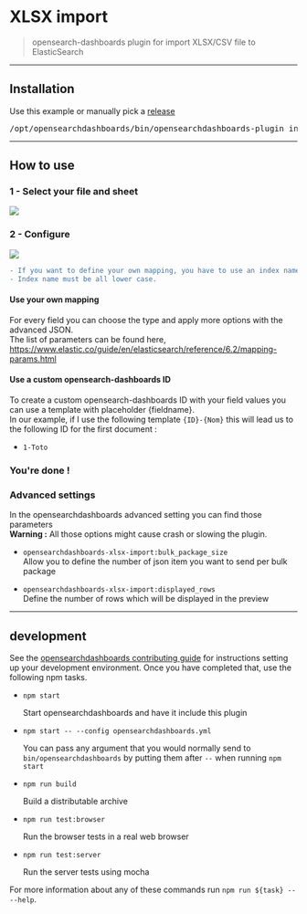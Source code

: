 # XLSX import

> opensearch-dashboards plugin for import XLSX/CSV file to ElasticSearch

---
## Installation
Use this example or manually pick a [release](https://github.com/Orange-OpenSource/opensearchdashboards-xlsx-import/releases)  
<pre>
/opt/opensearchdashboards/bin/opensearchdashboards-plugin install https://github.com/Orange-OpenSource/opensearchdashboards-xlsx-import/releases/download/6.5.4/opensearchdashboards-xlsx-import-6.5.4-latest.zip
</pre>

---
## How to use

### 1 - Select your file and sheet
![](https://raw.githubusercontent.com/Orange-OpenSource/opensearchdashboards-xlsx-import/master/assets/step1.png)

### 2 - Configure  
![](https://raw.githubusercontent.com/Orange-OpenSource/opensearchdashboards-xlsx-import/master/assets/step2.png)  
```diff
- If you want to define your own mapping, you have to use an index name which doesn't already exist.
- Index name must be all lower case.
```  
#### Use your own mapping  
For every field you can choose the type and apply more options with the advanced JSON.  
The list of parameters can be found here, https://www.elastic.co/guide/en/elasticsearch/reference/6.2/mapping-params.html

#### Use a custom opensearch-dashboards ID
To create a custom opensearch-dashboards ID with your field values you can use a template with placeholder {fieldname}.  
In our example, if I use the following template `{ID}-{Nom}` this will lead us to the following ID for the first document :
  - `1-Toto`

### You're done !  


### Advanced settings  

In the opensearchdashboards advanced setting you can find those parameters  
__Warning :__ All those options might cause crash or slowing the plugin.  

  - `opensearchdashboards-xlsx-import:bulk_package_size`  
  Allow you to define the number of json item you want to send per bulk package  

  - `opensearchdashboards-xlsx-import:displayed_rows`  
  Define the number of rows which will be displayed in the preview


---
## development

See the [opensearchdashboards contributing guide](https://github.com/elastic/opensearchdashboards/blob/master/CONTRIBUTING.md) for instructions setting up your development environment. Once you have completed that, use the following npm tasks.

  - `npm start`

    Start opensearchdashboards and have it include this plugin

  - `npm start -- --config opensearchdashboards.yml`

    You can pass any argument that you would normally send to `bin/opensearchdashboards` by putting them after `--` when running `npm start`

  - `npm run build`

    Build a distributable archive

  - `npm run test:browser`

    Run the browser tests in a real web browser

  - `npm run test:server`

    Run the server tests using mocha

For more information about any of these commands run `npm run ${task} -- --help`.

